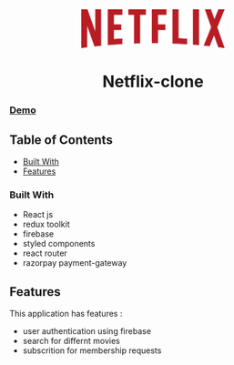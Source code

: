 <!-- Please update value in the {}  -->


<div align="center">


 <img style="width: 50%; height: 50%;" src="public/images/netflix.svg" alt="">

# Netflix-clone 

</div>

<div align="left">
  <h3>
    <a href="https://clone-flix.herokuapp.com/">
      Demo
    </a>
  </h3>
</div>

<!-- TABLE OF CONTENTS -->

## Table of Contents

- [Built With](#built-with)
- [Features](#features)

<!-- OVERVIEW -->


### Built With

<!-- This section should list any major frameworks that you built your project using. Here are a few examples.-->

- React js
- redux toolkit
- firebase 
- styled components
- react router
- razorpay payment-gateway
## Features

<!-- List the features of your application or follow the template. Don't share the figma file here :) -->

This application has features :
- user authentication using firebase
- search for differnt movies
- subscrition for membership requests

